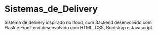 # Sistemas_de_Delivery
Sistema de delivery inspirado no Ifood, com Backend desenvolvido com Flask e Front-end desenvolvido com HTML, CSS, Bootstrap e Javascript.
